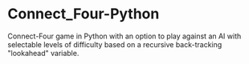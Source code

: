 # Connect_Four-Python
Connect-Four game in Python with an option to play against an AI with selectable levels of difficulty based on a recursive back-tracking "lookahead" variable.
